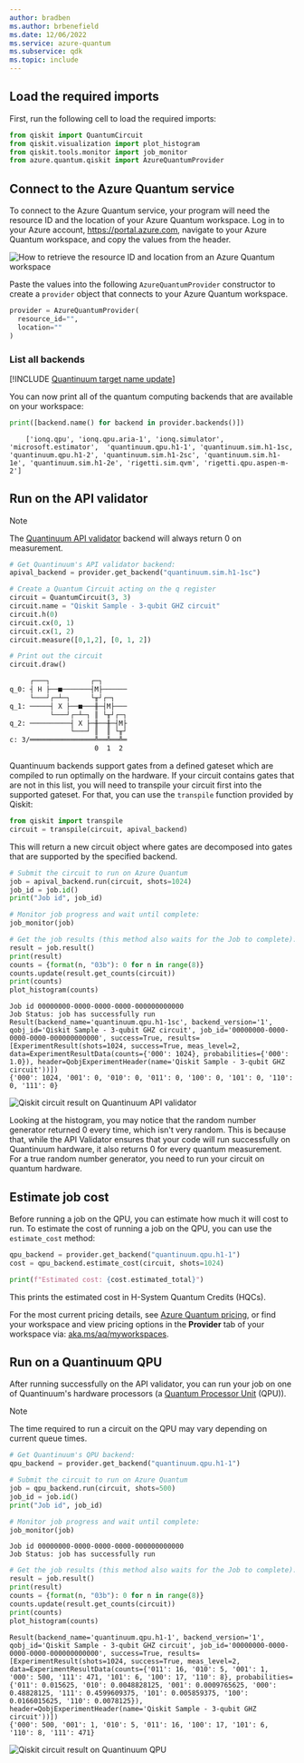 ```yaml
---
author: bradben
ms.author: brbenefield
ms.date: 12/06/2022
ms.service: azure-quantum
ms.subservice: qdk
ms.topic: include
---
```


## Load the required imports

First, run the following cell to load the required imports:

```python
from qiskit import QuantumCircuit
from qiskit.visualization import plot_histogram
from qiskit.tools.monitor import job_monitor
from azure.quantum.qiskit import AzureQuantumProvider
```

## Connect to the Azure Quantum service

To connect to the Azure Quantum service, your program will need the resource ID and the
location of your Azure Quantum workspace. Log in to your Azure account,
<https://portal.azure.com>, navigate to your Azure Quantum workspace, and
copy the values from the header.

![How to retrieve the resource ID and location from an Azure Quantum workspace](../media/azure-quantum-resource-id.png)

Paste the values into the following `AzureQuantumProvider` constructor to
create a `provider` object that connects to your Azure Quantum workspace.

```python
provider = AzureQuantumProvider(
  resource_id="",
  location=""
)
```

### List all backends

[!INCLUDE [Quantinuum target name update](quantinuum-name-change.md)]

You can now print all of the quantum computing backends that are
available on your workspace:

```python
print([backend.name() for backend in provider.backends()])
```

```output
    ['ionq.qpu', 'ionq.qpu.aria-1', 'ionq.simulator', 'microsoft.estimator',  'quantinuum.qpu.h1-1', 'quantinuum.sim.h1-1sc, 'quantinuum.qpu.h1-2', 'quantinuum.sim.h1-2sc', 'quantinuum.sim.h1-1e', 'quantinuum.sim.h1-2e', 'rigetti.sim.qvm', 'rigetti.qpu.aspen-m-2']
```

## Run on the API validator 

> [!NOTE]
> The [Quantinuum API validator](xref:microsoft.quantum.providers.quantinuum#api-validator) backend will always return 0 on measurement.

```python
# Get Quantinuum's API validator backend:
apival_backend = provider.get_backend("quantinuum.sim.h1-1sc")
```

```python
# Create a Quantum Circuit acting on the q register
circuit = QuantumCircuit(3, 3)
circuit.name = "Qiskit Sample - 3-qubit GHZ circuit"
circuit.h(0)
circuit.cx(0, 1)
circuit.cx(1, 2)
circuit.measure([0,1,2], [0, 1, 2])

# Print out the circuit
circuit.draw()
```

```html
     ┌───┐          ┌─┐      
q_0: ┤ H ├──■───────┤M├──────
     └───┘┌─┴─┐     └╥┘┌─┐   
q_1: ─────┤ X ├──■───╫─┤M├───
          └───┘┌─┴─┐ ║ └╥┘┌─┐
q_2: ──────────┤ X ├─╫──╫─┤M├
               └───┘ ║  ║ └╥┘
c: 3/════════════════╩══╩══╩═
                     0  1  2 
```

Quantinuum backends support gates from a defined gateset which are compiled to run optimally on the hardware. If your circuit contains gates that are not in this list, you will need to transpile your circuit first into the supported gateset. For that, you can use the `transpile` function provided by Qiskit:

```python
from qiskit import transpile
circuit = transpile(circuit, apival_backend)
```

This will return a new circuit object where gates are decomposed into gates that are supported by the specified backend.

```python
# Submit the circuit to run on Azure Quantum
job = apival_backend.run(circuit, shots=1024)
job_id = job.id()
print("Job id", job_id)

# Monitor job progress and wait until complete:
job_monitor(job)

# Get the job results (this method also waits for the Job to complete):
result = job.result()
print(result)
counts = {format(n, "03b"): 0 for n in range(8)}
counts.update(result.get_counts(circuit))
print(counts)
plot_histogram(counts)
```

```output
Job id 00000000-0000-0000-0000-000000000000
Job Status: job has successfully run
Result(backend_name='quantinuum.qpu.h1-1sc', backend_version='1', qobj_id='Qiskit Sample - 3-qubit GHZ circuit', job_id='00000000-0000-0000-0000-000000000000', success=True, results=[ExperimentResult(shots=1024, success=True, meas_level=2, data=ExperimentResultData(counts={'000': 1024}, probabilities={'000': 1.0}), header=QobjExperimentHeader(name='Qiskit Sample - 3-qubit GHZ circuit'))])
{'000': 1024, '001': 0, '010': 0, '011': 0, '100': 0, '101': 0, '110': 0, '111': 0}
```

![Qiskit circuit result on Quantinuum API validator](../media/azure-quantum-qiskit-hw-result-1.png)

Looking at the histogram, you may notice that the random number generator returned 0 every time, which isn't very random. This is because that, while the API Validator ensures that your code will run successfully on Quantinuum hardware, it also returns 0 for every quantum measurement. For a true random number generator, you need to run your circuit on quantum hardware.

## Estimate job cost

Before running a job on the QPU, you can estimate how much it will cost to run. To estimate the cost of running a job on the QPU, you can use the `estimate_cost` method:

```python
qpu_backend = provider.get_backend("quantinuum.qpu.h1-1")
cost = qpu_backend.estimate_cost(circuit, shots=1024)

print(f"Estimated cost: {cost.estimated_total}")
```

This prints the estimated cost in H-System Quantum Credits (HQCs).

For the most current pricing details, see [Azure Quantum pricing](xref:microsoft.quantum.providers-pricing#quantinuum), or find your workspace and view pricing options in the **Provider** tab of your workspace via: [aka.ms/aq/myworkspaces](https://aka.ms/aq/myworkspaces).


## Run on a Quantinuum QPU 

After running successfully on the API validator, you can run your job on one of Quantinuum's hardware processors (a [Quantum Processor Unit](xref:microsoft.quantum.target-profiles#quantum-processing-units-qpu-different-profiles) (QPU)).

> [!NOTE] 
> The time required to run a circuit on the QPU may vary depending on current queue times.

```python
# Get Quantinuum's QPU backend:
qpu_backend = provider.get_backend("quantinuum.qpu.h1-1")
```

```python
# Submit the circuit to run on Azure Quantum
job = qpu_backend.run(circuit, shots=500)
job_id = job.id()
print("Job id", job_id)

# Monitor job progress and wait until complete:
job_monitor(job)
```

```output
Job id 00000000-0000-0000-0000-000000000000
Job Status: job has successfully run
```

```python
# Get the job results (this method also waits for the Job to complete):
result = job.result()
print(result)
counts = {format(n, "03b"): 0 for n in range(8)}
counts.update(result.get_counts(circuit))
print(counts)
plot_histogram(counts)
```

```output
Result(backend_name='quantinuum.qpu.h1-1', backend_version='1', qobj_id='Qiskit Sample - 3-qubit GHZ circuit', job_id='00000000-0000-0000-0000-000000000000', success=True, results=[ExperimentResult(shots=1024, success=True, meas_level=2, data=ExperimentResultData(counts={'011': 16, '010': 5, '001': 1, '000': 500, '111': 471, '101': 6, '100': 17, '110': 8}, probabilities={'011': 0.015625, '010': 0.0048828125, '001': 0.0009765625, '000': 0.48828125, '111': 0.4599609375, '101': 0.005859375, '100': 0.0166015625, '110': 0.0078125}), header=QobjExperimentHeader(name='Qiskit Sample - 3-qubit GHZ circuit'))])
{'000': 500, '001': 1, '010': 5, '011': 16, '100': 17, '101': 6, '110': 8, '111': 471}
```

![Qiskit circuit result on Quantinuum QPU](../media/azure-quantum-qiskit-hw-result-2.png)

